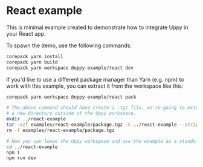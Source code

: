 # React example

This is minimal example created to demonstrate how to integrate Uppy in your
React app.

To spawn the demo, use the following commands:

```sh
corepack yarn install
corepack yarn build
corepack yarn workspace @uppy-example/react dev
```

If you'd like to use a different package manager than Yarn  (e.g. npm) to work
with this example, you can extract it from the workspace like this:

```sh
corepack yarn workspace @uppy-example/react pack

# The above command should have create a .tgz file, we're going to extract it to
# a new directory outside of the Uppy workspace.
mkdir ../react-example
tar -xzf examples/react-example/package.tgz -C ../react-example --strip-components 1
rm -f examples/react-example/package.tgz

# Now you can leave the Uppy workspace and use the example as a standalone JS project:
cd ../react-example
npm i
npm run dev
```
